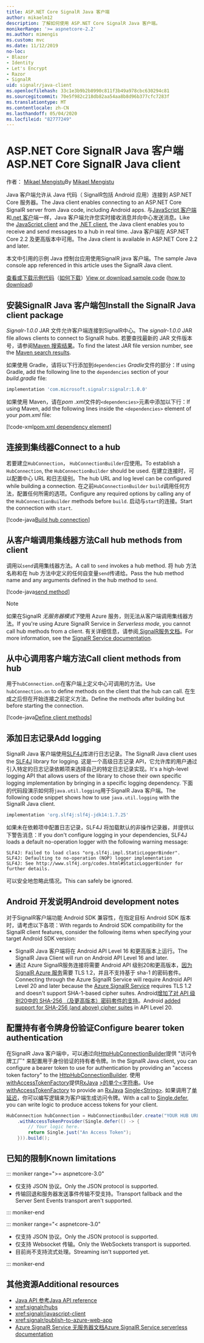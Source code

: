 ```yaml
---
title: ASP.NET Core SignalR Java 客户端
author: mikaelm12
description: 了解如何使用 ASP.NET Core SignalR Java 客户端。
monikerRange: '>= aspnetcore-2.2'
ms.author: mimengis
ms.custom: mvc
ms.date: 11/12/2019
no-loc:
- Blazor
- Identity
- Let's Encrypt
- Razor
- SignalR
uid: signalr/java-client
ms.openlocfilehash: 33c1e3b9b2b8990c811f3b49a978cbc630294c81
ms.sourcegitcommit: 70e5f982c218db82aa54aa8b8d96b377cfc7283f
ms.translationtype: MT
ms.contentlocale: zh-CN
ms.lasthandoff: 05/04/2020
ms.locfileid: "82777249"
---
```

# <a name="aspnet-core-signalr-java-client"></a><span data-ttu-id="80aa0-103">ASP.NET Core SignalR Java 客户端</span><span class="sxs-lookup"><span data-stu-id="80aa0-103">ASP.NET Core SignalR Java client</span></span>

<span data-ttu-id="80aa0-104">作者： [Mikael Mengistu](https://twitter.com/MikaelM_12)</span><span class="sxs-lookup"><span data-stu-id="80aa0-104">By [Mikael Mengistu](https://twitter.com/MikaelM_12)</span></span>

<span data-ttu-id="80aa0-105">Java 客户端允许从 Java 代码（ SignalR包括 Android 应用）连接到 ASP.NET Core 服务器。</span><span class="sxs-lookup"><span data-stu-id="80aa0-105">The Java client enables connecting to an ASP.NET Core SignalR server from Java code, including Android apps.</span></span> <span data-ttu-id="80aa0-106">与[JavaScript 客户端](xref:signalr/javascript-client)和[.net 客户](xref:signalr/dotnet-client)端一样，Java 客户端允许您实时接收消息并向中心发送消息。</span><span class="sxs-lookup"><span data-stu-id="80aa0-106">Like the [JavaScript client](xref:signalr/javascript-client) and the [.NET client](xref:signalr/dotnet-client), the Java client enables you to receive and send messages to a hub in real time.</span></span> <span data-ttu-id="80aa0-107">Java 客户端在 ASP.NET Core 2.2 及更高版本中可用。</span><span class="sxs-lookup"><span data-stu-id="80aa0-107">The Java client is available in ASP.NET Core 2.2 and later.</span></span>

<span data-ttu-id="80aa0-108">本文中引用的示例 Java 控制台应用使用SignalR java 客户端。</span><span class="sxs-lookup"><span data-stu-id="80aa0-108">The sample Java console app referenced in this article uses the SignalR Java client.</span></span>

<span data-ttu-id="80aa0-109">[查看或下载示例代码](https://github.com/dotnet/AspNetCore.Docs/tree/master/aspnetcore/signalr/java-client/sample)（[如何下载](xref:index#how-to-download-a-sample)）</span><span class="sxs-lookup"><span data-stu-id="80aa0-109">[View or download sample code](https://github.com/dotnet/AspNetCore.Docs/tree/master/aspnetcore/signalr/java-client/sample) ([how to download](xref:index#how-to-download-a-sample))</span></span>

## <a name="install-the-signalr-java-client-package"></a><span data-ttu-id="80aa0-110">安装SignalR Java 客户端包</span><span class="sxs-lookup"><span data-stu-id="80aa0-110">Install the SignalR Java client package</span></span>

<span data-ttu-id="80aa0-111">*Signalr-1.0.0* JAR 文件允许客户端连接到SignalR中心。</span><span class="sxs-lookup"><span data-stu-id="80aa0-111">The *signalr-1.0.0* JAR file allows clients to connect to SignalR hubs.</span></span> <span data-ttu-id="80aa0-112">若要查找最新的 JAR 文件版本号，请参阅[Maven 搜索结果](https://search.maven.org/search?q=g:com.microsoft.signalr%20AND%20a:signalr)。</span><span class="sxs-lookup"><span data-stu-id="80aa0-112">To find the latest JAR file version number, see the [Maven search results](https://search.maven.org/search?q=g:com.microsoft.signalr%20AND%20a:signalr).</span></span>

<span data-ttu-id="80aa0-113">如果使用 Gradle，请将以下行添加到`dependencies` *Gradle*文件的部分：</span><span class="sxs-lookup"><span data-stu-id="80aa0-113">If using Gradle, add the following line to the `dependencies` section of your *build.gradle* file:</span></span>

```gradle
implementation 'com.microsoft.signalr:signalr:1.0.0'
```

<span data-ttu-id="80aa0-114">如果使用 Maven，请在*pom .xml*文件的`<dependencies>`元素中添加以下行：</span><span class="sxs-lookup"><span data-stu-id="80aa0-114">If using Maven, add the following lines inside the `<dependencies>` element of your *pom.xml* file:</span></span>

[!code-xml[pom.xml dependency element](java-client/sample/pom.xml?name=snippet_dependencyElement)]

## <a name="connect-to-a-hub"></a><span data-ttu-id="80aa0-115">连接到集线器</span><span class="sxs-lookup"><span data-stu-id="80aa0-115">Connect to a hub</span></span>

<span data-ttu-id="80aa0-116">若要建立`HubConnection`， `HubConnectionBuilder`应使用。</span><span class="sxs-lookup"><span data-stu-id="80aa0-116">To establish a `HubConnection`, the `HubConnectionBuilder` should be used.</span></span> <span data-ttu-id="80aa0-117">在建立连接时，可以配置中心 URL 和日志级别。</span><span class="sxs-lookup"><span data-stu-id="80aa0-117">The hub URL and log level can be configured while building a connection.</span></span> <span data-ttu-id="80aa0-118">在之前`HubConnectionBuilder` `build`调用任何方法，配置任何所需的选项。</span><span class="sxs-lookup"><span data-stu-id="80aa0-118">Configure any required options by calling any of the `HubConnectionBuilder` methods before `build`.</span></span> <span data-ttu-id="80aa0-119">启动与`start`的连接。</span><span class="sxs-lookup"><span data-stu-id="80aa0-119">Start the connection with `start`.</span></span>

[!code-java[Build hub connection](java-client/sample/src/main/java/Chat.java?range=16-17)]

## <a name="call-hub-methods-from-client"></a><span data-ttu-id="80aa0-120">从客户端调用集线器方法</span><span class="sxs-lookup"><span data-stu-id="80aa0-120">Call hub methods from client</span></span>

<span data-ttu-id="80aa0-121">调用以`send`调用集线器方法。</span><span class="sxs-lookup"><span data-stu-id="80aa0-121">A call to `send` invokes a hub method.</span></span> <span data-ttu-id="80aa0-122">将 hub 方法名称和在 hub 方法中定义的任何自变量`send`传递给。</span><span class="sxs-lookup"><span data-stu-id="80aa0-122">Pass the hub method name and any arguments defined in the hub method to `send`.</span></span>

[!code-java[send method](java-client/sample/src/main/java/Chat.java?range=28)]

> [!NOTE]
> <span data-ttu-id="80aa0-123">如果在SignalR *无服务器模式下*使用 Azure 服务，则无法从客户端调用集线器方法。</span><span class="sxs-lookup"><span data-stu-id="80aa0-123">If you're using Azure SignalR Service in *Serverless mode*, you cannot call hub methods from a client.</span></span> <span data-ttu-id="80aa0-124">有关详细信息，请参阅[ SignalR服务文档](/azure/azure-signalr/signalr-concept-serverless-development-config)。</span><span class="sxs-lookup"><span data-stu-id="80aa0-124">For more information, see the [SignalR Service documentation](/azure/azure-signalr/signalr-concept-serverless-development-config).</span></span>

## <a name="call-client-methods-from-hub"></a><span data-ttu-id="80aa0-125">从中心调用客户端方法</span><span class="sxs-lookup"><span data-stu-id="80aa0-125">Call client methods from hub</span></span>

<span data-ttu-id="80aa0-126">用于`hubConnection.on`在客户端上定义中心可调用的方法。</span><span class="sxs-lookup"><span data-stu-id="80aa0-126">Use `hubConnection.on` to define methods on the client that the hub can call.</span></span> <span data-ttu-id="80aa0-127">在生成之后但在开始连接之前定义方法。</span><span class="sxs-lookup"><span data-stu-id="80aa0-127">Define the methods after building but before starting the connection.</span></span>

[!code-java[Define client methods](java-client/sample/src/main/java/Chat.java?range=19-21)]

## <a name="add-logging"></a><span data-ttu-id="80aa0-128">添加日志记录</span><span class="sxs-lookup"><span data-stu-id="80aa0-128">Add logging</span></span>

<span data-ttu-id="80aa0-129">SignalR Java 客户端使用[SLF4J](https://www.slf4j.org/)库进行日志记录。</span><span class="sxs-lookup"><span data-stu-id="80aa0-129">The SignalR Java client uses the [SLF4J](https://www.slf4j.org/) library for logging.</span></span> <span data-ttu-id="80aa0-130">这是一个高级日志记录 API，它允许库的用户通过引入特定的日志记录依赖项来选择自己的特定日志记录实现。</span><span class="sxs-lookup"><span data-stu-id="80aa0-130">It's a high-level logging API that allows users of the library to chose their own specific logging implementation by bringing in a specific logging dependency.</span></span> <span data-ttu-id="80aa0-131">下面的代码段演示如何将`java.util.logging`用于SignalR Java 客户端。</span><span class="sxs-lookup"><span data-stu-id="80aa0-131">The following code snippet shows how to use `java.util.logging` with the SignalR Java client.</span></span>

```gradle
implementation 'org.slf4j:slf4j-jdk14:1.7.25'
```

<span data-ttu-id="80aa0-132">如果未在依赖项中配置日志记录，SLF4J 将加载默认的非操作记录器，并提供以下警告消息：</span><span class="sxs-lookup"><span data-stu-id="80aa0-132">If you don't configure logging in your dependencies, SLF4J loads a default no-operation logger with the following warning message:</span></span>

```
SLF4J: Failed to load class "org.slf4j.impl.StaticLoggerBinder".
SLF4J: Defaulting to no-operation (NOP) logger implementation
SLF4J: See http://www.slf4j.org/codes.html#StaticLoggerBinder for further details.
```

<span data-ttu-id="80aa0-133">可以安全地忽略此情况。</span><span class="sxs-lookup"><span data-stu-id="80aa0-133">This can safely be ignored.</span></span>

## <a name="android-development-notes"></a><span data-ttu-id="80aa0-134">Android 开发说明</span><span class="sxs-lookup"><span data-stu-id="80aa0-134">Android development notes</span></span>

<span data-ttu-id="80aa0-135">对于SignalR客户端功能 Android SDK 兼容性，在指定目标 Android SDK 版本时，请考虑以下各项：</span><span class="sxs-lookup"><span data-stu-id="80aa0-135">With regards to Android SDK compatibility for the SignalR client features, consider the following items when specifying your target Android SDK version:</span></span>

* <span data-ttu-id="80aa0-136">SignalR Java 客户端将在 Android API Level 16 和更高版本上运行。</span><span class="sxs-lookup"><span data-stu-id="80aa0-136">The SignalR Java Client will run on Android API Level 16 and later.</span></span>
* <span data-ttu-id="80aa0-137">通过 Azure SignalR服务连接将需要 Android API 级别20和更高版本，[因为SignalR Azure 服务](/azure/azure-signalr/signalr-overview)需要 TLS 1.2，并且不支持基于 sha-1 的密码套件。</span><span class="sxs-lookup"><span data-stu-id="80aa0-137">Connecting through the Azure SignalR Service will require Android API Level 20 and later because the [Azure SignalR Service](/azure/azure-signalr/signalr-overview) requires TLS 1.2 and doesn't support SHA-1-based cipher suites.</span></span> <span data-ttu-id="80aa0-138">Android[增加了对 API 级别20中的 SHA-256 （及更高版本）密码套件的支持](https://developer.android.com/reference/javax/net/ssl/SSLSocket)。</span><span class="sxs-lookup"><span data-stu-id="80aa0-138">Android [added support for SHA-256 (and above) cipher suites](https://developer.android.com/reference/javax/net/ssl/SSLSocket) in API Level 20.</span></span>

## <a name="configure-bearer-token-authentication"></a><span data-ttu-id="80aa0-139">配置持有者令牌身份验证</span><span class="sxs-lookup"><span data-stu-id="80aa0-139">Configure bearer token authentication</span></span>

<span data-ttu-id="80aa0-140">在SignalR Java 客户端中，可以通过向[HttpHubConnectionBuilder](/java/api/com.microsoft.signalr._http_hub_connection_builder?view=aspnet-signalr-java)提供 "访问令牌工厂" 来配置用于身份验证的持有者令牌。</span><span class="sxs-lookup"><span data-stu-id="80aa0-140">In the SignalR Java client, you can configure a bearer token to use for authentication by providing an "access token factory" to the [HttpHubConnectionBuilder](/java/api/com.microsoft.signalr._http_hub_connection_builder?view=aspnet-signalr-java).</span></span> <span data-ttu-id="80aa0-141">使用[withAccessTokenFactory](/java/api/com.microsoft.signalr._http_hub_connection_builder.withaccesstokenprovider?view=aspnet-signalr-java#com_microsoft_signalr__http_hub_connection_builder_withAccessTokenProvider_Single_String__)提供[RxJava](https://github.com/ReactiveX/RxJava) [>的单个\<字符串](https://reactivex.io/documentation/single.html)。</span><span class="sxs-lookup"><span data-stu-id="80aa0-141">Use [withAccessTokenFactory](/java/api/com.microsoft.signalr._http_hub_connection_builder.withaccesstokenprovider?view=aspnet-signalr-java#com_microsoft_signalr__http_hub_connection_builder_withAccessTokenProvider_Single_String__) to provide an [RxJava](https://github.com/ReactiveX/RxJava) [Single\<String>](https://reactivex.io/documentation/single.html).</span></span> <span data-ttu-id="80aa0-142">如果调用了[单延迟](https://reactivex.io/RxJava/javadoc/io/reactivex/Single.html#defer-java.util.concurrent.Callable-)，你可以编写逻辑来为客户端生成访问令牌。</span><span class="sxs-lookup"><span data-stu-id="80aa0-142">With a call to [Single.defer](https://reactivex.io/RxJava/javadoc/io/reactivex/Single.html#defer-java.util.concurrent.Callable-), you can write logic to produce access tokens for your client.</span></span>

```java
HubConnection hubConnection = HubConnectionBuilder.create("YOUR HUB URL HERE")
    .withAccessTokenProvider(Single.defer(() -> {
        // Your logic here.
        return Single.just("An Access Token");
    })).build();
```

## <a name="known-limitations"></a><span data-ttu-id="80aa0-143">已知的限制</span><span class="sxs-lookup"><span data-stu-id="80aa0-143">Known limitations</span></span>

::: moniker range=">= aspnetcore-3.0"

* <span data-ttu-id="80aa0-144">仅支持 JSON 协议。</span><span class="sxs-lookup"><span data-stu-id="80aa0-144">Only the JSON protocol is supported.</span></span>
* <span data-ttu-id="80aa0-145">传输回退和服务器发送事件传输不受支持。</span><span class="sxs-lookup"><span data-stu-id="80aa0-145">Transport fallback and the Server Sent Events transport aren't supported.</span></span>

::: moniker-end

::: moniker range="< aspnetcore-3.0"

* <span data-ttu-id="80aa0-146">仅支持 JSON 协议。</span><span class="sxs-lookup"><span data-stu-id="80aa0-146">Only the JSON protocol is supported.</span></span>
* <span data-ttu-id="80aa0-147">仅支持 Websocket 传输。</span><span class="sxs-lookup"><span data-stu-id="80aa0-147">Only the WebSockets transport is supported.</span></span>
* <span data-ttu-id="80aa0-148">目前尚不支持流式处理。</span><span class="sxs-lookup"><span data-stu-id="80aa0-148">Streaming isn't supported yet.</span></span>

::: moniker-end

## <a name="additional-resources"></a><span data-ttu-id="80aa0-149">其他资源</span><span class="sxs-lookup"><span data-stu-id="80aa0-149">Additional resources</span></span>

* [<span data-ttu-id="80aa0-150">Java API 参考</span><span class="sxs-lookup"><span data-stu-id="80aa0-150">Java API reference</span></span>](/java/api/com.microsoft.signalr?view=aspnet-signalr-java)
* <xref:signalr/hubs>
* <xref:signalr/javascript-client>
* <xref:signalr/publish-to-azure-web-app>
* <span data-ttu-id="80aa0-151">[Azure SignalR Service 无服务器文档](/azure/azure-signalr/signalr-concept-serverless-development-config)</span><span class="sxs-lookup"><span data-stu-id="80aa0-151">[Azure SignalR Service serverless documentation](/azure/azure-signalr/signalr-concept-serverless-development-config)</span></span>
